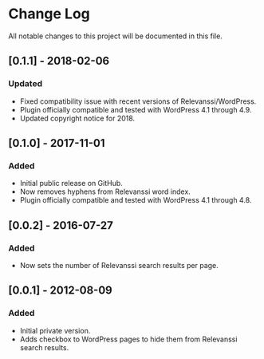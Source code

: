 # Change Log
All notable changes to this project will be documented in this file.

## [0.1.1] - 2018-02-06
### Updated
- Fixed compatibility issue with recent versions of Relevanssi/WordPress.
- Plugin officially compatible and tested with WordPress 4.1 through 4.9.
- Updated copyright notice for 2018.

## [0.1.0] - 2017-11-01
### Added
- Initial public release on GitHub.
- Now removes hyphens from Relevanssi word index.
- Plugin officially compatible and tested with WordPress 4.1 through 4.8.

## [0.0.2] - 2016-07-27
### Added
- Now sets the number of Relevanssi search results per page.

## [0.0.1] - 2012-08-09
### Added
- Initial private version.
- Adds checkbox to WordPress pages to hide them from Relevanssi search results.
